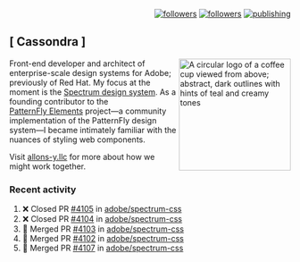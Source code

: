 <p align="right"><a rel="me" href="https://front-end.social/@castastrophe">
    <img alt="followers" title="Follow me on Mastodon" src="https://img.shields.io/mastodon/follow/109297102751309835?domain=https%3A%2F%2Ffront-end.social&label=Follow&logo=mastodon&logoColor=white&style=for-the-badge&labelColor=008080&color=006969"/></a>
  <a href="https://codepen.io/castastrophe/">
    <img alt="followers" title="Follow me on CodePen" src="https://img.shields.io/badge/23-1?color=640464&labelColor=7c007c&style=for-the-badge&logo=codepen&label=Follow"/></a>
<a href="https://castastrophe.medium.com/">
    <img alt="publishing" title="View articles on Medium" src="https://img.shields.io/badge/107-1?color=666&labelColor=444&label=subscribe&logo=medium&logoColor=white&style=for-the-badge"/></a>
</p>

## [&nbsp;Cassondra&nbsp;]

<img align="right" src="https://github-production-user-asset-6210df.s3.amazonaws.com/1840295/253016758-ba468774-1cd3-42c2-8f43-947b5eeb5edf.png" height="200" alt="A circular logo of a coffee cup viewed from above; abstract, dark outlines with hints of teal and creamy tones">

Front-end developer and architect of enterprise-scale design systems for Adobe; previously of Red Hat. My focus at the moment is the [Spectrum design system](https://github.com/adobe/spectrum-css). As a founding contributor to the [PatternFly&nbsp;Elements](https://github.com/patternfly/patternfly-elements) project&mdash;a community implementation of the PatternFly design system&mdash;I became intimately familiar with the nuances of styling web components.

Visit [allons-y.llc](http://allons-y.llc/) for more about how we might work together.

### Recent activity

<!--START_SECTION:activity-->
1. ❌ Closed PR [#4105](https://github.com/adobe/spectrum-css/pull/4105) in [adobe/spectrum-css](https://github.com/adobe/spectrum-css)
2. ❌ Closed PR [#4104](https://github.com/adobe/spectrum-css/pull/4104) in [adobe/spectrum-css](https://github.com/adobe/spectrum-css)
3. 🎉 Merged PR [#4103](https://github.com/adobe/spectrum-css/pull/4103) in [adobe/spectrum-css](https://github.com/adobe/spectrum-css)
4. 🎉 Merged PR [#4102](https://github.com/adobe/spectrum-css/pull/4102) in [adobe/spectrum-css](https://github.com/adobe/spectrum-css)
5. 🎉 Merged PR [#4107](https://github.com/adobe/spectrum-css/pull/4107) in [adobe/spectrum-css](https://github.com/adobe/spectrum-css)
<!--END_SECTION:activity-->
